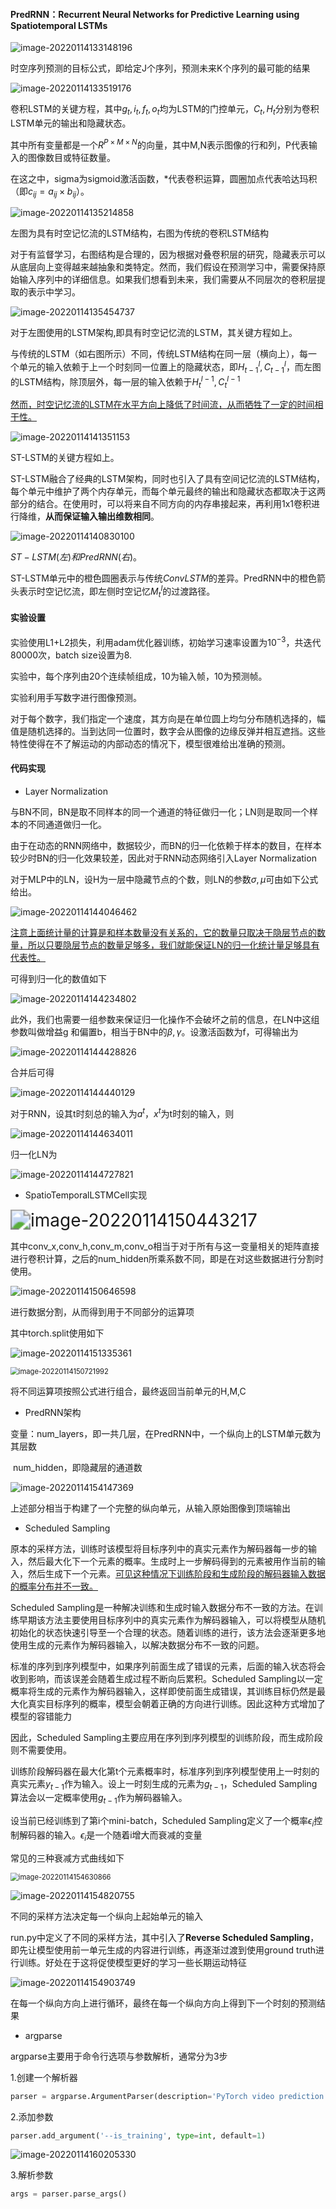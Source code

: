 #### PredRNN：Recurrent Neural Networks for Predictive Learning using Spatiotemporal LSTMs

![image-20220114133148196](C:\Users\dyh20200207\AppData\Roaming\Typora\typora-user-images\image-20220114133148196.png)

时空序列预测的目标公式，即给定J个序列，预测未来K个序列的最可能的结果

![image-20220114133519176](C:\Users\dyh20200207\AppData\Roaming\Typora\typora-user-images\image-20220114133519176.png)

卷积LSTM的关键方程，其中$g_t,i_t,f_t,o_t$均为LSTM的门控单元，$C_t,H_t$分别为卷积LSTM单元的输出和隐藏状态。

其中所有变量都是一个$R^{P \times M\times N}$的向量，其中M,N表示图像的行和列，P代表输入的图像数目或特征数量。

在这之中，sigma为sigmoid激活函数，*代表卷积运算，圆圈加点代表哈达玛积（即$c_{ij} = a_{ij}\times b_{ij}$）。

![image-20220114135214858](C:\Users\dyh20200207\AppData\Roaming\Typora\typora-user-images\image-20220114135214858.png)

左图为具有时空记忆流的LSTM结构，右图为传统的卷积LSTM结构

对于有监督学习，右图结构是合理的，因为根据对叠卷积层的研究，隐藏表示可以从底层向上变得越来越抽象和类特定。然而，我们假设在预测学习中，需要保持原始输入序列中的详细信息。如果我们想看到未来，我们需要从不同层次的卷积层提取的表示中学习。

![image-20220114135454737](C:\Users\dyh20200207\AppData\Roaming\Typora\typora-user-images\image-20220114135454737.png)

对于左图使用的LSTM架构,即具有时空记忆流的LSTM，其关键方程如上。

与传统的LSTM（如右图所示）不同，传统LSTM结构在同一层（横向上），每一个单元的输入依赖于上一个时刻同一位置上的隐藏状态，即$H_{t-1}^{l},C_{t-1}^{l}$，而左图的LSTM结构，除顶层外，每一层的输入依赖于$H_{t}^{l-1},C_{t}^{l-1}$

<u>然而，时空记忆流的LSTM在水平方向上降低了时间流，从而牺牲了一定的时间相干性。</u>

![image-20220114141351153](C:\Users\dyh20200207\AppData\Roaming\Typora\typora-user-images\image-20220114141351153.png)

ST-LSTM的关键方程如上。

ST-LSTM融合了经典的LSTM架构，同时也引入了具有空间记忆流的LSTM结构，每个单元中维护了两个内存单元，而每个单元最终的输出和隐藏状态都取决于这两部分的结合。在使用时，可以将来自不同方向的内存串接起来，再利用1x1卷积进行降维，**从而保证输入输出维数相同**。

![image-20220114140830100](C:\Users\dyh20200207\AppData\Roaming\Typora\typora-user-images\image-20220114140830100.png)

$ST-LSTM(左)和PredRNN(右)$。

ST-LSTM单元中的橙色圆圈表示与传统$ConvLSTM$的差异。PredRNN中的橙色箭头表示时空记忆流，即左侧时空记忆$M_{t}^{l}$的过渡路径。

#### 实验设置

实验使用L1+L2损失，利用adam优化器训练，初始学习速率设置为$10^{-3}$，共迭代80000次，batch size设置为8.

实验中，每个序列由20个连续帧组成，10为输入帧，10为预测帧。

实验利用手写数字进行图像预测。

对于每个数字，我们指定一个速度，其方向是在单位圆上均匀分布随机选择的，幅值是随机选择的。当到达同一位置时，数字会从图像的边缘反弹并相互遮挡。这些特性使得在不了解运动的内部动态的情况下，模型很难给出准确的预测。

#### 代码实现

- Layer Normalization

与BN不同，BN是取不同样本的同一个通道的特征做归一化；LN则是取同一个样本的不同通道做归一化。

由于在动态的RNN网络中，数据较少，而BN的归一化依赖于样本的数目，在样本较少时BN的归一化效果较差，因此对于RNN动态网络引入Layer Normalization

对于MLP中的LN，设H为一层中隐藏节点的个数，则LN的参数$\sigma,\mu$可由如下公式给出。

![image-20220114144046462](C:\Users\dyh20200207\AppData\Roaming\Typora\typora-user-images\image-20220114144046462.png)

<u>注意上面统计量的计算是和样本数量没有关系的，它的数量只取决于隐层节点的数量，所以只要隐层节点的数量足够多，我们就能保证LN的归一化统计量足够具有代表性。</u>

可得到归一化的数值如下

![image-20220114144234802](C:\Users\dyh20200207\AppData\Roaming\Typora\typora-user-images\image-20220114144234802.png)

此外，我们也需要一组参数来保证归一化操作不会破坏之前的信息，在LN中这组参数叫做增益g 和偏置b，相当于BN中的$\beta,\gamma$。设激活函数为f，可得输出为

![image-20220114144428826](C:\Users\dyh20200207\AppData\Roaming\Typora\typora-user-images\image-20220114144428826.png)

合并后可得

![image-20220114144440129](C:\Users\dyh20200207\AppData\Roaming\Typora\typora-user-images\image-20220114144440129.png)

对于RNN，设其t时刻总的输入为$a^t$，$x^t$为t时刻的输入，则

![image-20220114144634011](C:\Users\dyh20200207\AppData\Roaming\Typora\typora-user-images\image-20220114144634011.png)

归一化LN为

![image-20220114144727821](C:\Users\dyh20200207\AppData\Roaming\Typora\typora-user-images\image-20220114144727821.png)

- SpatioTemporalLSTMCell实现

<img src="C:\Users\dyh20200207\AppData\Roaming\Typora\typora-user-images\image-20220114150443217.png" alt="image-20220114150443217" style="zoom:200%;" />

其中conv_x,conv_h,conv_m,conv_o相当于对于所有与这一变量相关的矩阵直接进行卷积计算，之后的num_hidden所乘系数不同，即是在对这些数据进行分割时使用。

![image-20220114150646598](C:\Users\dyh20200207\AppData\Roaming\Typora\typora-user-images\image-20220114150646598.png)

进行数据分割，从而得到用于不同部分的运算项

其中torch.split使用如下

![image-20220114151335361](C:\Users\dyh20200207\AppData\Roaming\Typora\typora-user-images\image-20220114151335361.png)

<img src="C:\Users\dyh20200207\AppData\Roaming\Typora\typora-user-images\image-20220114150721992.png" alt="image-20220114150721992" style="zoom: 80%;" />

将不同运算项按照公式进行组合，最终返回当前单元的H,M,C

- PredRNN架构

变量：num_layers，即一共几层，在PredRNN中，一个纵向上的LSTM单元数为其层数

​			num_hidden，即隐藏层的通道数

![image-20220114154147369](C:\Users\dyh20200207\AppData\Roaming\Typora\typora-user-images\image-20220114154147369.png)

上述部分相当于构建了一个完整的纵向单元，从输入原始图像到顶端输出

- Scheduled Sampling

原本的采样方法，训练时该模型将目标序列中的真实元素作为解码器每一步的输入，然后最大化下一个元素的概率。生成时上一步解码得到的元素被用作当前的输入，然后生成下一个元素。<u>可见这种情况下训练阶段和生成阶段的解码器输入数据的概率分布并不一致。</u>

Scheduled Sampling是一种解决训练和生成时输入数据分布不一致的方法。在训练早期该方法主要使用目标序列中的真实元素作为解码器输入，可以将模型从随机初始化的状态快速引导至一个合理的状态。随着训练的进行，该方法会逐渐更多地使用生成的元素作为解码器输入，以解决数据分布不一致的问题。

标准的序列到序列模型中，如果序列前面生成了错误的元素，后面的输入状态将会收到影响，而该误差会随着生成过程不断向后累积。Scheduled Sampling以一定概率将生成的元素作为解码器输入，这样即使前面生成错误，其训练目标仍然是最大化真实目标序列的概率，模型会朝着正确的方向进行训练。因此这种方式增加了模型的容错能力

因此，Scheduled Sampling主要应用在序列到序列模型的训练阶段，而生成阶段则不需要使用。

训练阶段解码器在最大化第t个元素概率时，标准序列到序列模型使用上一时刻的真实元素$y_{t−1}$作为输入。设上一时刻生成的元素为$g_{t−1}$，Scheduled Sampling算法会以一定概率使用$g_{t−1}$作为解码器输入。

设当前已经训练到了第i个mini-batch，Scheduled Sampling定义了一个概率$ϵ_i$控制解码器的输入。$ϵ_i$是一个随着i增大而衰减的变量

常见的三种衰减方式曲线如下

<img src="C:\Users\dyh20200207\AppData\Roaming\Typora\typora-user-images\image-20220114154630866.png" alt="image-20220114154630866" style="zoom:80%;" />

![image-20220114154820755](C:\Users\dyh20200207\AppData\Roaming\Typora\typora-user-images\image-20220114154820755.png)

不同的采样方法决定每一个纵向上起始单元的输入

run.py中定义了不同的采样方法，其中引入了**Reverse Scheduled Sampling**，即先让模型使用前一单元生成的内容进行训练，再逐渐过渡到使用ground truth进行训练。好处在于这将促使模型更好的学习一些长期运动特征

![image-20220114154903749](C:\Users\dyh20200207\AppData\Roaming\Typora\typora-user-images\image-20220114154903749.png)

在每一个纵向方向上进行循环，最终在每一个纵向方向上得到下一个时刻的预测结果

- argparse

argparse主要用于命令行选项与参数解析，通常分为3步

1.创建一个解析器

```python
parser = argparse.ArgumentParser(description='PyTorch video prediction model - PredRNN')
```

2.添加参数

```python
parser.add_argument('--is_training', type=int, default=1)
```

![image-20220114160205330](C:\Users\dyh20200207\AppData\Roaming\Typora\typora-user-images\image-20220114160205330.png)

3.解析参数

```python
args = parser.parse_args()
```